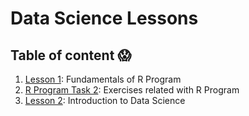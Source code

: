 # Data Science Lessons
## Table of content 😱
1. [Lesson 1](Lesson-1-R-Fundamental.rmd): Fundamentals of R Program
2. [R Program Task 2](R_program_task_2.Rmd): Exercises related with R Program
3. [Lesson 2](Lesson-2-Intro-to-DS.rmd): Introduction to Data Science

